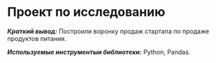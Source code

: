 # Проект по исследованию 

***Краткий вывод:*** Построили воронку продаж стартапа по продаже продуктов питания.

***Используемые инструментыи библиотеки:*** Python, Pandas. 

 
